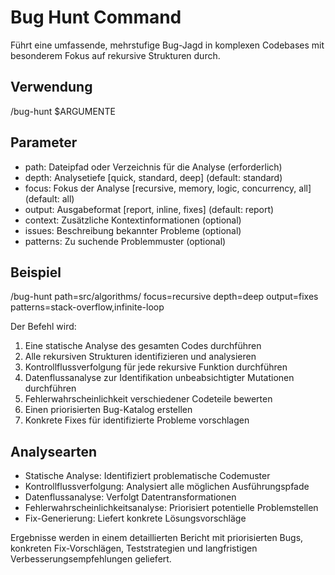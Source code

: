 # Bug Hunt Command

Führt eine umfassende, mehrstufige Bug-Jagd in komplexen Codebases mit besonderem Fokus auf rekursive Strukturen durch.

## Verwendung
/bug-hunt $ARGUMENTE

## Parameter
- path: Dateipfad oder Verzeichnis für die Analyse (erforderlich)
- depth: Analysetiefe [quick, standard, deep] (default: standard)
- focus: Fokus der Analyse [recursive, memory, logic, concurrency, all] (default: all)
- output: Ausgabeformat [report, inline, fixes] (default: report)
- context: Zusätzliche Kontextinformationen (optional)
- issues: Beschreibung bekannter Probleme (optional)
- patterns: Zu suchende Problemmuster (optional)

## Beispiel
/bug-hunt path=src/algorithms/ focus=recursive depth=deep output=fixes patterns=stack-overflow,infinite-loop

Der Befehl wird:
1. Eine statische Analyse des gesamten Codes durchführen
2. Alle rekursiven Strukturen identifizieren und analysieren
3. Kontrollflussverfolgung für jede rekursive Funktion durchführen
4. Datenflussanalyse zur Identifikation unbeabsichtigter Mutationen durchführen
5. Fehlerwahrscheinlichkeit verschiedener Codeteile bewerten
6. Einen priorisierten Bug-Katalog erstellen
7. Konkrete Fixes für identifizierte Probleme vorschlagen

## Analysearten
- Statische Analyse: Identifiziert problematische Codemuster
- Kontrollflussverfolgung: Analysiert alle möglichen Ausführungspfade
- Datenflussanalyse: Verfolgt Datentransformationen
- Fehlerwahrscheinlichkeitsanalyse: Priorisiert potentielle Problemstellen
- Fix-Generierung: Liefert konkrete Lösungsvorschläge

Ergebnisse werden in einem detaillierten Bericht mit priorisierten Bugs, konkreten Fix-Vorschlägen, Teststrategien und langfristigen Verbesserungsempfehlungen geliefert.
